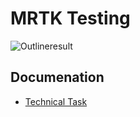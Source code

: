 # MRTK Testing


![Outlineresult](/docs/res/Outline[LMqio9NsqmM].gif)

## Documenation


- [Technical Task](/docs/TechnicalTask.md)


